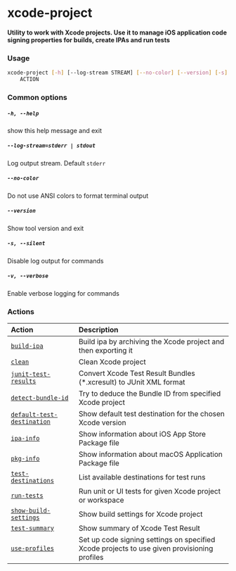 
xcode-project
=============


**Utility to work with Xcode projects. Use it to manage iOS application     code signing properties for builds, create IPAs and run tests**
### Usage
```bash
xcode-project [-h] [--log-stream STREAM] [--no-color] [--version] [-s] [-v]
    ACTION
```
### Common options

##### `-h, --help`


show this help message and exit
##### `--log-stream=stderr | stdout`


Log output stream. Default `stderr`
##### `--no-color`


Do not use ANSI colors to format terminal output
##### `--version`


Show tool version and exit
##### `-s, --silent`


Disable log output for commands
##### `-v, --verbose`


Enable verbose logging for commands
### Actions

|Action|Description|
| :--- | :--- |
|[`build-ipa`](build-ipa.md)|Build ipa by archiving the Xcode project and then exporting it|
|[`clean`](clean.md)|Clean Xcode project|
|[`junit-test-results`](junit-test-results.md)|Convert Xcode Test Result Bundles (*.xcresult) to JUnit XML format|
|[`detect-bundle-id`](detect-bundle-id.md)|Try to deduce the Bundle ID from specified Xcode project|
|[`default-test-destination`](default-test-destination.md)|Show default test destination for the chosen Xcode version|
|[`ipa-info`](ipa-info.md)|Show information about iOS App Store Package file|
|[`pkg-info`](pkg-info.md)|Show information about macOS Application Package file|
|[`test-destinations`](test-destinations.md)|List available destinations for test runs|
|[`run-tests`](run-tests.md)|Run unit or UI tests for given Xcode project or workspace|
|[`show-build-settings`](show-build-settings.md)|Show build settings for Xcode project|
|[`test-summary`](test-summary.md)|Show summary of Xcode Test Result|
|[`use-profiles`](use-profiles.md)|Set up code signing settings on specified Xcode projects         to use given provisioning profiles|
